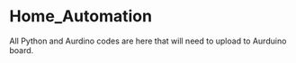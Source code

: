 # Home_Automation






All Python and Aurdino codes are here that will need to upload to Aurduino board.
